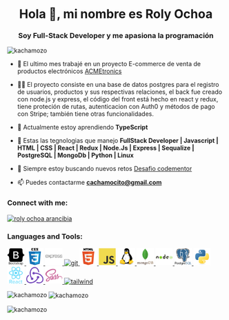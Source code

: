 <h1 align="center">Hola 👋, mi nombre es Roly Ochoa</h1>
<h3 align="center">Soy Full-Stack Developer y me apasiona la programación</h3>

<p align="left"> <img src="https://komarev.com/ghpvc/?username=kachamozo&label=Profile%20views&color=0e75b6&style=flat" alt="kachamozo" /> </p>

- 🔭 El ultimo mes trabajé en un proyecto E-commerce de venta de productos electrónicos [ACMEtronics](https://github.com/kachamozo/ACMEtronics-front)
- 👨‍💻 El proyecto consiste en una base de datos postgres para el registro de usuarios, productos y sus respectivas relaciones, el back fue creado con node.js y express, el código del front está hecho en react y redux, tiene proteción de rutas, autenticacion con Auth0 y métodos de pago con Stripe; también tiene otras funcionalidades.

- 🌱 Actualmente estoy aprendiendo **TypeScript**

- 👯 Estas las tegnologias que manejo **FullStack Developer | Javascript | HTML | CSS | React | Redux | Node.Js | Express | Sequalize | PostgreSQL | MongoDb | Python | Linux**

- 🤝 Siempre estoy buscando nuevos retos [Desafio codementor](https://github.com/kachamozo/E-ecommerce-Product-Page-Tailwind-React-Desafio-Frontend-Mentor)

- 📫 Puedes contactarme **cachamocito@gmail.com**

<h3 align="left">Connect with me:</h3>
<p align="left">
<a href="https://linkedin.com/in/roly ochoa arancibia" target="blank"><img align="center" src="https://raw.githubusercontent.com/rahuldkjain/github-profile-readme-generator/master/src/images/icons/Social/linked-in-alt.svg" alt="roly ochoa arancibia" height="30" width="40" /></a>
</p>

<h3 align="left">Languages and Tools:</h3>
<p align="left"> <a href="https://getbootstrap.com" target="_blank" rel="noreferrer"> <img src="https://raw.githubusercontent.com/devicons/devicon/master/icons/bootstrap/bootstrap-plain-wordmark.svg" alt="bootstrap" width="40" height="40"/> </a> <a href="https://www.w3schools.com/css/" target="_blank" rel="noreferrer"> <img src="https://raw.githubusercontent.com/devicons/devicon/master/icons/css3/css3-original-wordmark.svg" alt="css3" width="40" height="40"/> </a> <a href="https://expressjs.com" target="_blank" rel="noreferrer"> <img src="https://raw.githubusercontent.com/devicons/devicon/master/icons/express/express-original-wordmark.svg" alt="express" width="40" height="40"/> </a> <a href="https://git-scm.com/" target="_blank" rel="noreferrer"> <img src="https://www.vectorlogo.zone/logos/git-scm/git-scm-icon.svg" alt="git" width="40" height="40"/> </a> <a href="https://www.w3.org/html/" target="_blank" rel="noreferrer"> <img src="https://raw.githubusercontent.com/devicons/devicon/master/icons/html5/html5-original-wordmark.svg" alt="html5" width="40" height="40"/> </a> <a href="https://developer.mozilla.org/en-US/docs/Web/JavaScript" target="_blank" rel="noreferrer"> <img src="https://raw.githubusercontent.com/devicons/devicon/master/icons/javascript/javascript-original.svg" alt="javascript" width="40" height="40"/> </a> <a href="https://www.linux.org/" target="_blank" rel="noreferrer"> <img src="https://raw.githubusercontent.com/devicons/devicon/master/icons/linux/linux-original.svg" alt="linux" width="40" height="40"/> </a> <a href="https://www.mongodb.com/" target="_blank" rel="noreferrer"> <img src="https://raw.githubusercontent.com/devicons/devicon/master/icons/mongodb/mongodb-original-wordmark.svg" alt="mongodb" width="40" height="40"/> </a> <a href="https://nodejs.org" target="_blank" rel="noreferrer"> <img src="https://raw.githubusercontent.com/devicons/devicon/master/icons/nodejs/nodejs-original-wordmark.svg" alt="nodejs" width="40" height="40"/> </a> <a href="https://www.postgresql.org" target="_blank" rel="noreferrer"> <img src="https://raw.githubusercontent.com/devicons/devicon/master/icons/postgresql/postgresql-original-wordmark.svg" alt="postgresql" width="40" height="40"/> </a> <a href="https://www.python.org" target="_blank" rel="noreferrer"> <img src="https://raw.githubusercontent.com/devicons/devicon/master/icons/python/python-original.svg" alt="python" width="40" height="40"/> </a> <a href="https://reactjs.org/" target="_blank" rel="noreferrer"> <img src="https://raw.githubusercontent.com/devicons/devicon/master/icons/react/react-original-wordmark.svg" alt="react" width="40" height="40"/> </a> <a href="https://redux.js.org" target="_blank" rel="noreferrer"> <img src="https://raw.githubusercontent.com/devicons/devicon/master/icons/redux/redux-original.svg" alt="redux" width="40" height="40"/> </a> <a href="https://sass-lang.com" target="_blank" rel="noreferrer"> <img src="https://raw.githubusercontent.com/devicons/devicon/master/icons/sass/sass-original.svg" alt="sass" width="40" height="40"/> </a> <a href="https://tailwindcss.com/" target="_blank" rel="noreferrer"> <img src="https://www.vectorlogo.zone/logos/tailwindcss/tailwindcss-icon.svg" alt="tailwind" width="40" height="40"/> </a> </p>

<p><img align="left" src="https://github-readme-stats.vercel.app/api/top-langs?username=kachamozo&show_icons=true&locale=en&layout=compact" alt="kachamozo" /></p>

<p>&nbsp;<img align="center" src="https://github-readme-stats.vercel.app/api?username=kachamozo&show_icons=true&locale=en" alt="kachamozo" /></p>

<p><img align="center" src="https://github-readme-streak-stats.herokuapp.com/?user=kachamozo&" alt="kachamozo" /></p>

